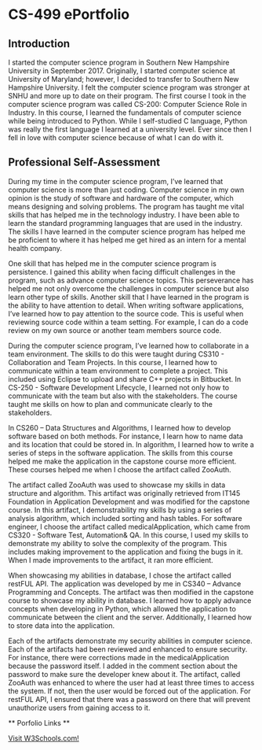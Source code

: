 # CS-499 ePortfolio

## Introduction
   I started the computer science program in Southern New Hampshire University in September 2017. Originally, I started computer science at University of Maryland; however, I decided to transfer to Southern New Hampshire University. I felt the computer science program was stronger at SNHU and more up to date on their program. The first course I took in the computer science program was called CS-200: Computer Science Role in Industry. In this course, I learned the fundamentals of computer science while being introduced to Python. While I self-studied C language, Python was really the first language I learned at a university level. Ever since then I fell in love with computer science because of what I can do with it. 

## Professional Self-Assessment
   During my time in the computer science program, I’ve learned that computer science is more than just coding. Computer science in my own opinion is the study of software and hardware of the computer, which means designing and solving problems. The program has taught me vital skills that has helped me in the technology industry. I have been able to learn the standard programming languages that are used in the industry. The skills I have learned in the computer science program has helped me be proficient to where it has helped me get hired as an intern for a mental health company. 
   
One skill that has helped me in the computer science program is persistence. I gained this ability when facing difficult challenges in the program, such as advance computer science topics. This perseverance has helped me not only overcome the challenges in computer science but also learn other type of skills. Another skill that I have learned in the program is the ability to have attention to detail. When writing software applications, I’ve learned how to pay attention to the source code. This is useful when reviewing source code within a team setting. For example, I can do a code review on my own source or another team members source code.
  
During the computer science program, I’ve learned how to collaborate in a team environment. The skills to do this were taught during CS310 - Collaboration and Team Projects. In this course, I learned how to communicate within a team environment to complete a project. This included using Eclipse to upload and share C++ projects in Bitbucket. In CS-250 - Software Development Lifecycle, I learned not only how to communicate with the team but also with the stakeholders. The course taught me skills on how to plan and communicate clearly to the stakeholders.
  
In CS260 – Data Structures and Algorithms, I learned how to develop software based on both methods. For instance, I learn how to name data and its location that could be stored in. In algorithm, I learned how to write a series of steps in the software application. The skills from this course helped me make the application in the capstone course more efficient. These courses helped me when I choose the artifact called ZooAuth.
  
The artifact called ZooAuth was used to showcase my skills in data structure and algorithm. This artifact was originally retrieved from IT145 Foundation in Application Development and was modified for the capstone course. In this artifact, I demonstrability my skills by using a series of analysis algorithm, which included sorting and hash tables. For software engineer, I choose the artifact called medicalApplication, which came from CS320 - Software Test, Automation& QA. In this course, I used my skills to demonstrate my ability to solve the complexity of the program. This includes making improvement to the application and fixing the bugs in it. When I made improvements to the artifact, it ran more efficient.
  
When showcasing my abilities in database, I chose the artifact called restFUL API. The application was developed by me in CS340 – Advance Programming and Concepts. The artifact was then modified in the capstone course to showcase my ability in database. I learned how to apply advance concepts when developing in Python, which allowed the application to communicate between the client and the server. Additionally, I learned how to store data into the application. 
  
Each of the artifacts demonstrate my security abilities in computer science. Each of the artifacts had been reviewed and enhanced to ensure security. For instance, there were corrections made in the medicalApplication because the password itself. I added in the comment section about the password to make sure the developer knew about it. The artifact, called ZooAuth was enhanced to where the user had at least three times to access the system. If not, then the user would be forced out of the application. For restFUL API, I ensured that there was a password on there that will prevent unauthorize users from gaining access to it. 

** Porfolio Links **

<a href="https://www.w3schools.com/">Visit W3Schools.com!</a>
